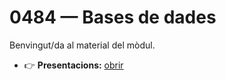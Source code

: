 # 0484 — Bases de dades

Benvingut/da al material del mòdul.

- 👉 **Presentacions:** [obrir](https://jpardo20.github.io/0484-bases-de-dades/presentacions/)
